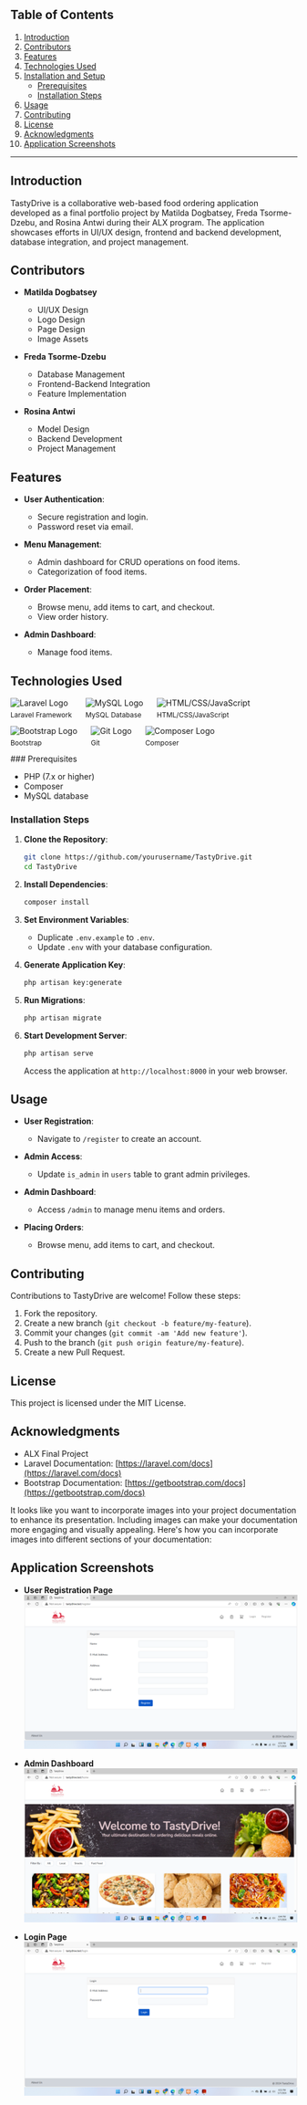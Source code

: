 ## Table of Contents

1. [Introduction](#introduction)
2. [Contributors](#contributors)
3. [Features](#features)
4. [Technologies Used](#technologies-used)
5. [Installation and Setup](#installation-and-setup)
   - [Prerequisites](#prerequisites)
   - [Installation Steps](#installation-steps)
6. [Usage](#usage)
7. [Contributing](#contributing)
8. [License](#license)
9. [Acknowledgments](#acknowledgments)
10. [Application Screenshots](#screenshots)

---

## Introduction <a name="introduction"></a>

TastyDrive is a collaborative web-based food ordering application developed as a final portfolio project by Matilda Dogbatsey, Freda Tsorme-Dzebu, and Rosina Antwi during their ALX program. The application showcases efforts in UI/UX design, frontend and backend development, database integration, and project management.

## Contributors <a name="contributors"></a>

- **Matilda Dogbatsey**
  - UI/UX Design
  - Logo Design
  - Page Design
  - Image Assets

- **Freda Tsorme-Dzebu**
  - Database Management
  - Frontend-Backend Integration
  - Feature Implementation

- **Rosina Antwi**
  - Model Design
  - Backend Development
  - Project Management

## Features <a name="features"></a>

- **User Authentication**:
  - Secure registration and login.
  - Password reset via email.

- **Menu Management**:
  - Admin dashboard for CRUD operations on food items.
  - Categorization of food items.

- **Order Placement**:
  - Browse menu, add items to cart, and checkout.
  - View order history.

- **Admin Dashboard**:
  - Manage food items.

## Technologies Used <a name="technologies-used"></a>

<div align="left">
<!-- Laravel Logo -->
<div style="display: inline-block; margin-right: 20px;">
  <img src="https://laravel.com/img/logomark.min.svg" alt="Laravel Logo" width="80px">
  <p style="font-size: 12px; margin-top: 5px;">Laravel Framework</p>
</div>
<!-- MySQL Logo -->
<div style="display: inline-block; margin-right: 20px;">
  <img src="https://www.mysql.com/common/logos/logo-mysql-170x115.png" alt="MySQL Logo" width="80px">
  <p style="font-size: 12px; margin-top: 5px;">MySQL Database</p>
</div>
<!-- HTML/CSS/JavaScript Logo -->
<div style="display: inline-block; margin-right: 20px;">
  <img src="https://www.w3.org/html/logo/downloads/HTML5_Logo_256.png" alt="HTML/CSS/JavaScript" width="80px">
  <p style="font-size: 12px; margin-top: 5px;">HTML/CSS/JavaScript</p>
</div>
<!-- Bootstrap Logo -->
<div style="display: inline-block; margin-right: 20px;">
  <img src="https://getbootstrap.com/docs/5.3/assets/brand/bootstrap-social-logo.png" alt="Bootstrap Logo" width="80px">
  <p style="font-size: 12px; margin-top: 5px;">Bootstrap</p>
</div>
<!-- Git Logo -->
<div style="display: inline-block; margin-right: 20px;">
  <img src="https://git-scm.com/images/logos/downloads/Git-Icon-1788C.png" alt="Git Logo" width="80px">
  <p style="font-size: 12px; margin-top: 5px;">Git</p>
</div>
<!-- Composer Logo -->
<div style="display: inline-block;">
  <img src="https://getcomposer.org/img/logo-composer-transparent.png" alt="Composer Logo" width="80px">
  <p style="font-size: 12px; margin-top: 5px;">Composer</p>
</div>
</div>
### Prerequisites <a name="prerequisites"></a>

- PHP (7.x or higher)
- Composer
- MySQL database

### Installation Steps <a name="installation-steps"></a>

1. **Clone the Repository**:
   ```bash
   git clone https://github.com/yourusername/TastyDrive.git
   cd TastyDrive
   ```

2. **Install Dependencies**:
   ```bash
   composer install
   ```

3. **Set Environment Variables**:
   - Duplicate `.env.example` to `.env`.
   - Update `.env` with your database configuration.

4. **Generate Application Key**:
   ```bash
   php artisan key:generate
   ```

5. **Run Migrations**:
   ```bash
   php artisan migrate
   ```

6. **Start Development Server**:
   ```bash
   php artisan serve
   ```

   Access the application at `http://localhost:8000` in your web browser.

## Usage <a name="usage"></a>

- **User Registration**:
  - Navigate to `/register` to create an account.

- **Admin Access**:
  - Update `is_admin` in `users` table to grant admin privileges.

- **Admin Dashboard**:
  - Access `/admin` to manage menu items and orders.

- **Placing Orders**:
  - Browse menu, add items to cart, and checkout.

## Contributing <a name="contributing"></a>

Contributions to TastyDrive are welcome! Follow these steps:

1. Fork the repository.
2. Create a new branch (`git checkout -b feature/my-feature`).
3. Commit your changes (`git commit -am 'Add new feature'`).
4. Push to the branch (`git push origin feature/my-feature`).
5. Create a new Pull Request.

## License <a name="license"></a>

This project is licensed under the MIT License.

## Acknowledgments <a name="acknowledgments"></a>

- ALX Final Project
- Laravel Documentation: [https://laravel.com/docs](https://laravel.com/docs)
- Bootstrap Documentation: [https://getbootstrap.com/docs](https://getbootstrap.com/docs)

It looks like you want to incorporate images into your project documentation to enhance its presentation. Including images can make your documentation more engaging and visually appealing. Here's how you can incorporate images into different sections of your documentation:


 ## Application Screenshots <a name="screenshots"></a>

- **User Registration Page**
  ![Registration Page](Screenshots/registerpage.png)

- **Admin Dashboard**
  ![Admin Dashboard](Screenshots/welcomepage.png)
- **Login Page**
  ![Login Page](Screenshots/loginpage.png)
